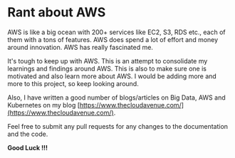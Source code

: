 # Rant about AWS

AWS is like a big ocean with 200+ services like EC2, S3, RDS etc., each of them with a tons of features. AWS does spend a lot of effort and money around innovation. AWS has really fascinated me.

It's tough to keep up with AWS. This is an attempt to consolidate my learnings and findings around AWS. This is also to make sure one is motivated and also learn more about AWS. I would be adding more and more to this project, so keep looking around.

Also, I have written a good number of blogs/articles on Big Data, AWS and Kubernetes on my blog [https://www.thecloudavenue.com/](https://www.thecloudavenue.com/).

Feel free to submit any pull requests for any changes to the documentation and the code.

**Good Luck !!!**